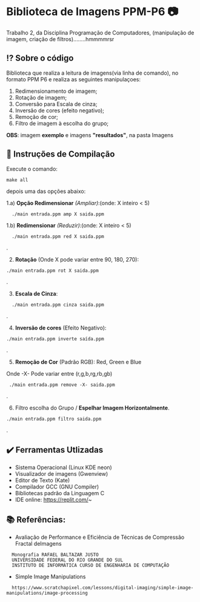# Biblioteca de Imagens PPM-P6 :camera:
Trabalho 2, da Disciplina Programação de Computadores, (manipulação de imagem, criação de filtros)........hmmmmrsr

## :interrobang: Sobre o código 

Biblioteca que realiza a leitura de imagens(via linha de comando), no formato PPM P6 e realiza as seguintes manipulaçoes:

1.  Redimensionamento de imagem;
2. Rotação de imagem;
3. Conversão para Escala de cinza;
4. Inversão de cores (efeito negativo);
5. Remoção de cor;
6. Filtro de imagem à escolha do grupo;

**OBS**: imagem **exemplo** e imagens **"resultados"**, na pasta Imagens


##  :wrench: Instruções de Compilação 

Execute o comando:

```
make all
```

depois uma das opções abaixo:

1.a) **Opção Redimensionar** *(Ampliar)*:(onde: X inteiro < 5)
  
```
  ./main entrada.ppm amp X saida.ppm
```

1.b)  **Redimensionar** *(Reduzir)*:(onde: X inteiro < 5)
  
```
  ./main entrada.ppm red X saida.ppm
```



.

2. **Rotação** (Onde X pode variar entre 90, 180, 270):

```
./main entrada.ppm rot X saida.ppm
```


.

3. **Escala de Cinza**:
```
  ./main entrada.ppm cinza saida.ppm
```


.

4. **Inversão de cores** (Efeito Negativo):
```
./main entrada.ppm inverte saída.ppm
```


.

5. **Remoção de Cor** (Padrão RGB): Red, Green e Blue

Onde -X- Pode variar entre (r,g,b,rg,rb,gb)        
```   
 ./main entrada.ppm remove -X- saida.ppm
```


.

6. Filtro escolha do Grupo / **Espelhar Imagem Horizontalmente**.
```
./main entrada.ppm filtro saida.ppm
```


.


##  :heavy_check_mark: Ferramentas Utlizadas 

* Sistema Operacional (Linux KDE neon)
* Visualizador de imagens (Gwenview)
* Editor de Texto (Kate)
* Compilador GCC (GNU Compiler)
* Bibliotecas padrão da Linguagem C
* IDE online: https://replit.com/~

## :books: Referências: 

* Avaliação de Performance e Eficiência de Técnicas de Compressão
    Fractal deImagens
```
  Monografia RAFAEL BALTAZAR JUSTO
  UNIVERSIDADE FEDERAL DO RIO GRANDE DO SUL
  INSTITUTO DE INFORMÁTICA CURSO DE ENGENHARIA DE COMPUTAÇÃO
```

* Simple Image Manipulations

```
  https://www.scratchapixel.com/lessons/digital-imaging/simple-image-manipulations/image-processing
```
